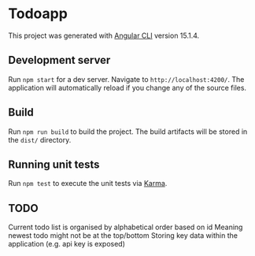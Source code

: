 # Todoapp

This project was generated with [Angular CLI](https://github.com/angular/angular-cli) version 15.1.4.

## Development server

Run `npm start` for a dev server. Navigate to `http://localhost:4200/`. The application will automatically reload if you change any of the source files.

## Build

Run `npm run build` to build the project. The build artifacts will be stored in the `dist/` directory.

## Running unit tests

Run `npm test` to execute the unit tests via [Karma](https://karma-runner.github.io).

## TODO

Current todo list is organised by alphabetical order based on id
   Meaning newest todo might not be at the top/bottom
Storing key data within the application (e.g. api key is exposed)